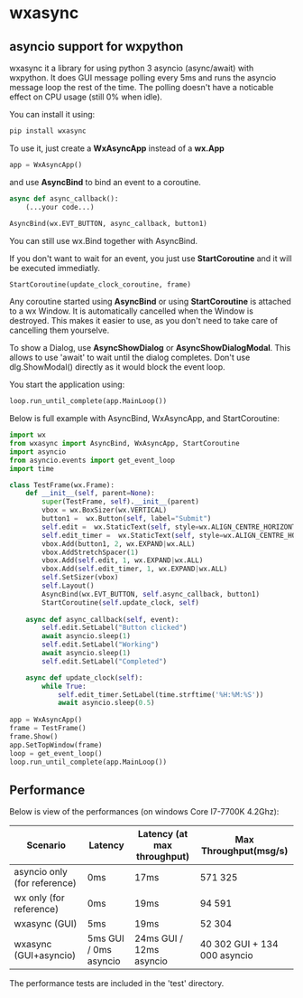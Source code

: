 # wxasync
## asyncio support for wxpython

wxasync it a library for using python 3 asyncio (async/await) with wxpython.
 It does GUI message polling every 5ms and runs the asyncio message loop the rest of the time. 
 The polling doesn't have a noticable effect on CPU usage (still 0% when idle). 
 
You can install it using: 
```sh
pip install wxasync
```

To use it, just create a **WxAsyncApp** instead of a **wx.App**

```python
app = WxAsyncApp()
```

and use **AsyncBind** to bind an event to a coroutine. 
```python
async def async_callback():
    (...your code...)
    
AsyncBind(wx.EVT_BUTTON, async_callback, button1)
```
You can still use wx.Bind together with AsyncBind.

If you don't want to wait for an event, you just use **StartCoroutine** and it will be executed immediatly. 
```
StartCoroutine(update_clock_coroutine, frame)
```
Any coroutine started using **AsyncBind** or using **StartCoroutine** is attached to a wx Window. It is automatically cancelled when the Window is destroyed. This makes it easier to use, as you don't need to take care of cancelling them yourselve. 

To show a Dialog, use **AsyncShowDialog** or **AsyncShowDialogModal**. This allows
to use 'await' to wait until the dialog completes. Don't use dlg.ShowModal() directly as it would block the event loop.

You start the application using:
```python
loop.run_until_complete(app.MainLoop())
```

Below is full example with AsyncBind, WxAsyncApp, and StartCoroutine:

```python
import wx
from wxasync import AsyncBind, WxAsyncApp, StartCoroutine
import asyncio
from asyncio.events import get_event_loop
import time

class TestFrame(wx.Frame):
    def __init__(self, parent=None):
        super(TestFrame, self).__init__(parent)
        vbox = wx.BoxSizer(wx.VERTICAL)
        button1 =  wx.Button(self, label="Submit")
        self.edit =  wx.StaticText(self, style=wx.ALIGN_CENTRE_HORIZONTAL|wx.ST_NO_AUTORESIZE)
        self.edit_timer =  wx.StaticText(self, style=wx.ALIGN_CENTRE_HORIZONTAL|wx.ST_NO_AUTORESIZE)
        vbox.Add(button1, 2, wx.EXPAND|wx.ALL)
        vbox.AddStretchSpacer(1)
        vbox.Add(self.edit, 1, wx.EXPAND|wx.ALL)
        vbox.Add(self.edit_timer, 1, wx.EXPAND|wx.ALL)
        self.SetSizer(vbox)
        self.Layout()
        AsyncBind(wx.EVT_BUTTON, self.async_callback, button1)
        StartCoroutine(self.update_clock, self)
        
    async def async_callback(self, event):
        self.edit.SetLabel("Button clicked")
        await asyncio.sleep(1)
        self.edit.SetLabel("Working")
        await asyncio.sleep(1)
        self.edit.SetLabel("Completed")

    async def update_clock(self):
        while True:
            self.edit_timer.SetLabel(time.strftime('%H:%M:%S'))
            await asyncio.sleep(0.5)
            
app = WxAsyncApp()
frame = TestFrame()
frame.Show()
app.SetTopWindow(frame)
loop = get_event_loop()
loop.run_until_complete(app.MainLoop())
```

## Performance

Below is view of the performances (on windows Core I7-7700K 4.2Ghz):

| Scenario      |Latency  |  Latency (at max throughput)| Max Throughput(msg/s) |
| ------------- |--------------|---------------------------------|-------------|
| asyncio only (for reference)  |0ms             |17ms                               |571 325|
| wx only (for reference)       |0ms             |19ms                               |94 591|
| wxasync (GUI) | 5ms            |19ms                               |52 304|
| wxasync (GUI+asyncio)| 5ms GUI / 0ms asyncio |24ms GUI / 12ms asyncio |40 302 GUI + 134 000 asyncio|


The performance tests are included in the 'test' directory.

